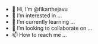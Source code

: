 - 👋 Hi, I’m @fikarthejavu
- 👀 I’m interested in ...
- 🌱 I’m currently learning ...
- 💞️ I’m looking to collaborate on ...
- 📫 How to reach me ...

<!---
fikarthejavu/fikarthejavu is a ✨ special ✨ repository because its `README.md` (this file) appears on your GitHub profile.
You can click the Preview link to take a look at your changes.
--->
